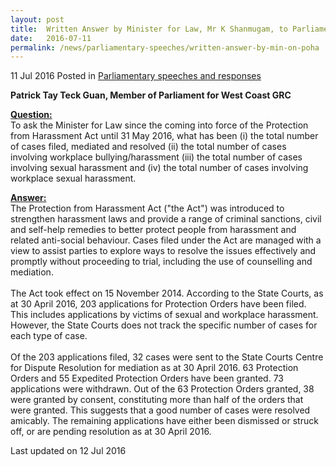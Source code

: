 ```yaml
---
layout: post
title:  Written Answer by Minister for Law, Mr K Shanmugam, to Parliamentary Question on cases filed since enactment of Protection from Harassment Act
date:   2016-07-11
permalink: /news/parliamentary-speeches/written-answer-by-min-on-poha
---
```


11 Jul 2016 Posted in [Parliamentary speeches and responses](/news/parliamentary-speeches)

**Patrick Tay Teck Guan, Member of Parliament for West Coast GRC**

**<u>Question:</u>**  
To ask the Minister for Law since the coming into force of the Protection from Harassment Act until 31 May 2016, what has been (i) the total number of cases filed, mediated and resolved (ii) the total number of cases involving workplace bullying/harassment (iii) the total number of cases involving sexual harassment and (iv) the total number of cases involving workplace sexual harassment.

**<u>Answer:</u>**    
The Protection from Harassment Act ("the Act") was introduced to strengthen harassment laws and provide a range of criminal sanctions, civil and self-help remedies to better protect people from harassment and related anti-social behaviour. Cases filed under the Act are managed with a view to assist parties to explore ways to resolve the issues effectively and promptly without proceeding to trial, including the use of counselling and mediation.
<br>  
The Act took effect on 15 November 2014. According to the State Courts, as at 30 April 2016, 203 applications for Protection Orders have been filed. This includes applications by victims of sexual and workplace harassment. However, the State Courts does not track the specific number of cases for each type of case.
<br>  
Of the 203 applications filed, 32 cases were sent to the State Courts Centre for Dispute Resolution for mediation as at 30 April 2016. 63 Protection Orders and 55 Expedited Protection Orders have been granted. 73 applications were withdrawn. Out of the 63 Protection Orders granted, 38 were granted by consent, constituting more than half of the orders that were granted. This suggests that a good number of cases were resolved amicably. The remaining applications have either been dismissed or struck off, or are pending resolution as at 30 April 2016.


<p class="right-side-updated">Last updated on 12 Jul 2016</p> 



